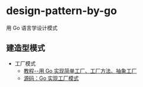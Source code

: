 # design-pattern-by-go
用 Go 语言学设计模式



## 建造型模式
- 工厂模式
  - [教程--用 Go 实现简单工厂、工厂方法、抽象工厂]()
  - [源码：Go 实现工厂模式]()
